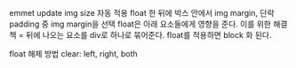 emmet update img size 자동 적용
float 한 뒤에 박스 안에서 img margin, 단락 padding 중 img margin을 선택
float은 아래 요소들에게 영향을 준다. 이를 위한 해결책
= 뒤에 나오는 요소를 div로 하나로 묶어준다.
float를 적용하면 block 화 된다. 

float 해제 방법
clear: left, right, both
